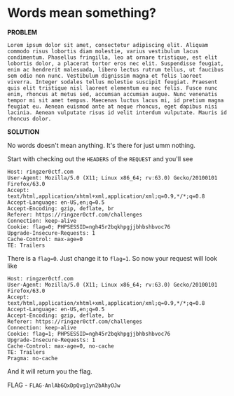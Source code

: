 # Words mean something?

__PROBLEM__

```
Lorem ipsum dolor sit amet, consectetur adipiscing elit. Aliquam commodo risus lobortis diam molestie, varius vestibulum lacus condimentum. Phasellus fringilla, leo at ornare tristique, est elit lobortis dolor, a placerat tortor eros nec elit. Suspendisse feugiat, enim ac hendrerit malesuada, libero lectus rutrum tellus, ut faucibus sem odio non nunc. Vestibulum dignissim magna et felis laoreet viverra. Integer sodales tellus molestie suscipit feugiat. Praesent quis elit tristique nisl laoreet elementum eu nec felis. Fusce nunc enim, rhoncus at metus sed, accumsan accumsan augue. Nunc venenatis tempor mi sit amet tempus. Maecenas luctus lacus mi, id pretium magna feugiat eu. Aenean euismod ante at neque rhoncus, eget dapibus nisi lacinia. Aenean vulputate risus id velit interdum vulputate. Mauris id rhoncus dolor.
```

__SOLUTION__

No words doesn't mean anything. It's there for just umm nothing.

Start with checking out the `HEADERS` of the `REQUEST` and you'll see
```
Host: ringzer0ctf.com
User-Agent: Mozilla/5.0 (X11; Linux x86_64; rv:63.0) Gecko/20100101 Firefox/63.0
Accept: text/html,application/xhtml+xml,application/xml;q=0.9,*/*;q=0.8
Accept-Language: en-US,en;q=0.5
Accept-Encoding: gzip, deflate, br
Referer: https://ringzer0ctf.com/challenges
Connection: keep-alive
Cookie: flag=0; PHPSESSID=ngh45r2bqkhpgjjbhbshbvoc76
Upgrade-Insecure-Requests: 1
Cache-Control: max-age=0
TE: Trailers
```

There is a `flag=0`. Just change it to `flag=1`. So now your request will look like

```
Host: ringzer0ctf.com
User-Agent: Mozilla/5.0 (X11; Linux x86_64; rv:63.0) Gecko/20100101 Firefox/63.0
Accept: text/html,application/xhtml+xml,application/xml;q=0.9,*/*;q=0.8
Accept-Language: en-US,en;q=0.5
Accept-Encoding: gzip, deflate, br
Referer: https://ringzer0ctf.com/challenges
Connection: keep-alive
Cookie: flag=1; PHPSESSID=ngh45r2bqkhpgjjbhbshbvoc76
Upgrade-Insecure-Requests: 1
Cache-Control: max-age=0, no-cache
TE: Trailers
Pragma: no-cache
```

And it will return you the flag.

FLAG - `FLAG-AnlAb6QxDpQvg1yn2bAhyOJw`
